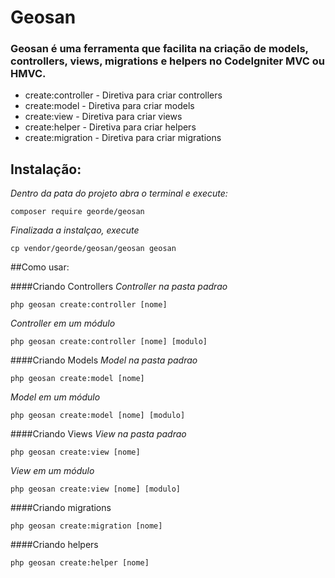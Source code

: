 # Geosan


### Geosan é uma ferramenta que facilita na criação de models, controllers, views, migrations e helpers no CodeIgniter MVC ou HMVC.

 - create:controller -	Diretiva para criar controllers
 - create:model - Diretiva para criar models 
 - create:view - Diretiva para criar views 
 - create:helper - Diretiva para criar helpers 
 - create:migration - Diretiva para criar migrations 

## Instalação:

*Dentro da pata do projeto abra o terminal e execute:*     
    
    composer require georde/geosan
*Finalizada a instalçao, execute*
    
    cp vendor/georde/geosan/geosan geosan
        
##Como usar:

####Criando Controllers
*Controller na pasta padrao*

    php geosan create:controller [nome]

*Controller em um módulo*

    php geosan create:controller [nome] [modulo]
    

####Criando Models
*Model na pasta padrao*

    php geosan create:model [nome]

*Model em um módulo*

    php geosan create:model [nome] [modulo]
    

####Criando Views
*View na pasta padrao*

    php geosan create:view [nome]

*View em um módulo*

    php geosan create:view [nome] [modulo]
    

####Criando migrations

    php geosan create:migration [nome]


####Criando helpers

    php geosan create:helper [nome]
